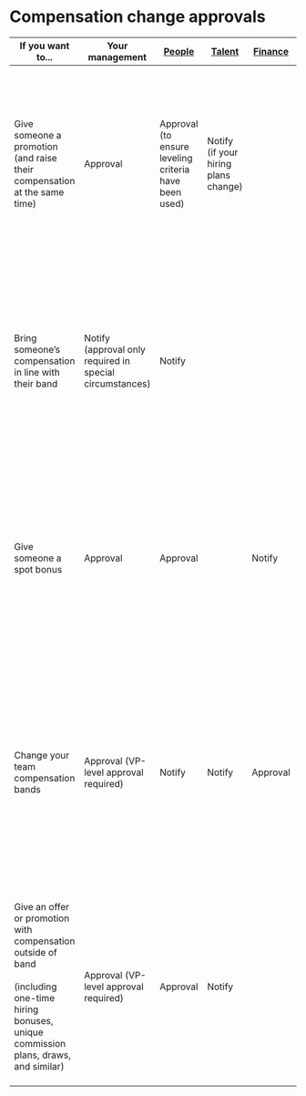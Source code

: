 # Compensation change approvals

| If you want to...                                                                                                                                    | Your management                                          | [People](../../../departments/people-talent/index.md)      | [Talent](../../../departments/people-talent/index.md) | [Finance](../../../departments/finance/index.md) | Notes                                                                                                                                                                                                                                                                                             |
| ---------------------------------------------------------------------------------------------------------------------------------------------------- | -------------------------------------------------------- | ----------------------------------------------------- | ----------------------------------------------------- | ------------------------------------------------ | ------------------------------------------------------------------------------------------------------------------------------------------------------------------------------------------------------------------------------------------------------------------------------------------------- |
| Give someone a promotion (and raise their compensation at the same time)                                                                             | Approval                                                 | Approval (to ensure leveling criteria have been used) | Notify (if your hiring plans change)                  |                                                  | [Request a change in BambooHR](../../../departments/people-talent/people-ops/process/compensation-and-leveling/compensation-role-changes.md). Once submitted, the People Ops team will reach out with any questions prior to making the change, or will notify you once the change has been made. |
| Bring someone’s compensation in line with their band                                                                                                 | Notify (approval only required in special circumstances) | Notify                                                |                                                       |                                                  | [Request a change in BambooHR](../../../departments/people-talent/people-ops/process/compensation-and-leveling/compensation-role-changes.md). Once submitted, the People Ops team will reach out with any questions prior to making the change, or will notify you once the change has been made. |
| Give someone a spot bonus                                                                                                                            | Approval                                                 | Approval                                              |                                                       | Notify                                           | [Request a change in BambooHR](../../../departments/people-talent/people-ops/process/compensation-and-leveling/compensation-role-changes.md). Once submitted, the People Ops team will reach out with any questions prior to making the change, or will notify you once the change has been made. |
| Change your team compensation bands                                                                                                                  | Approval (VP-level approval required)                    | Notify                                                | Notify                                                | Approval                                         | Change proposals should come with clear justification in the form of:<BR>- Evidence of market changes<BR>- Evidence of multiple lost candidates due to compensation or multiple new hires coming in with special compensation levels                                                              |
| Give an offer or promotion with compensation outside of band<BR><BR>(including one-time hiring bonuses, unique commission plans, draws, and similar) | Approval (VP-level approval required)                    | Approval                                              | Notify                                                |                                                  | This should be extremely rare, in keeping with our [compensation philosophy](index.md#making-out-of-band-offers). More often, if a candidate requires this, it’s likely an issue with our bands needing updates or misleveling of a candidate.                                                    |
